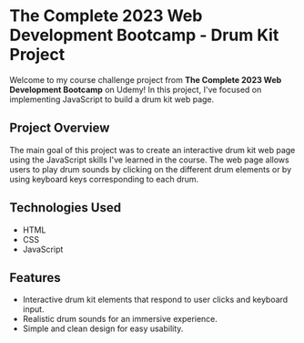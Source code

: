 # The Complete 2023 Web Development Bootcamp - Drum Kit Project

Welcome to my course challenge project from **The Complete 2023 Web Development Bootcamp** on Udemy! In this project, I've focused on implementing JavaScript to build a drum kit web page.

## Project Overview

The main goal of this project was to create an interactive drum kit web page using the JavaScript skills I've learned in the course. The web page allows users to play drum sounds by clicking on the different drum elements or by using keyboard keys corresponding to each drum.

## Technologies Used

- HTML
- CSS
- JavaScript

## Features

- Interactive drum kit elements that respond to user clicks and keyboard input.
- Realistic drum sounds for an immersive experience.
- Simple and clean design for easy usability.

